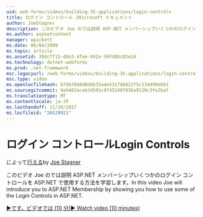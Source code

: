 ```yaml
---
uid: web-forms/videos/building-35-applications/login-controls
title: ログイン コントロール |Microsoft ドキュメント
author: JoeStagner
description: このビデオ Joe のでは説明 ASP.NET メンバーシップいくつかのログイン コントロールを ASP.NET で使用する方法を学習します。
ms.author: aspnetcontent
manager: wpickett
ms.date: 06/04/2009
ms.topic: article
ms.assetid: 20dcff15-d8e3-4fee-942e-50fd8bc02e14
ms.technology: dotnet-webforms
ms.prod: .net-framework
msc.legacyurl: /web-forms/videos/building-35-applications/login-controls
msc.type: video
ms.openlocfilehash: b7db7668d0dbb35a4e53174b022f5c134499eb61
ms.sourcegitcommit: 9a9483aceb34591c97451997036a9120c3fe2baf
ms.translationtype: MT
ms.contentlocale: ja-JP
ms.lasthandoff: 11/10/2017
ms.locfileid: "26520921"
---
```

<a name="login-controls"></a><span data-ttu-id="35ce5-103">ログイン コントロール</span><span class="sxs-lookup"><span data-stu-id="35ce5-103">Login Controls</span></span>
====================
<span data-ttu-id="35ce5-104">によって[行える](https://github.com/JoeStagner)</span><span class="sxs-lookup"><span data-stu-id="35ce5-104">by [Joe Stagner](https://github.com/JoeStagner)</span></span>

<span data-ttu-id="35ce5-105">このビデオ Joe のでは説明 ASP.NET メンバーシップいくつかのログイン コントロールを ASP.NET で使用する方法を学習します。</span><span class="sxs-lookup"><span data-stu-id="35ce5-105">In this video Joe will introduce you to ASP.NET Membership by showing you how to use some of the Login Controls in ASP.NET.</span></span>

[<span data-ttu-id="35ce5-106">&#9654;です。ビデオでは (10 分)</span><span class="sxs-lookup"><span data-stu-id="35ce5-106">&#9654; Watch video (10 minutes)</span></span>](https://channel9.msdn.com/Blogs/ASP-NET-Site-Videos/login-controls)

